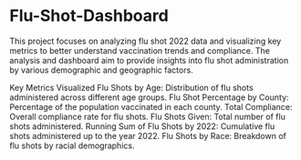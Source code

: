 # Flu-Shot-Dashboard
This project focuses on analyzing flu shot 2022 data and visualizing key metrics to better understand vaccination trends and compliance. The analysis and dashboard aim to provide insights into flu shot administration by various demographic and geographic factors.

Key Metrics Visualized
Flu Shots by Age: Distribution of flu shots administered across different age groups.
Flu Shot Percentage by County: Percentage of the population vaccinated in each county.
Total Compliance: Overall compliance rate for flu shots.
Flu Shots Given: Total number of flu shots administered.
Running Sum of Flu Shots by 2022: Cumulative flu shots administered up to the year 2022.
Flu Shots by Race: Breakdown of flu shots by racial demographics.
